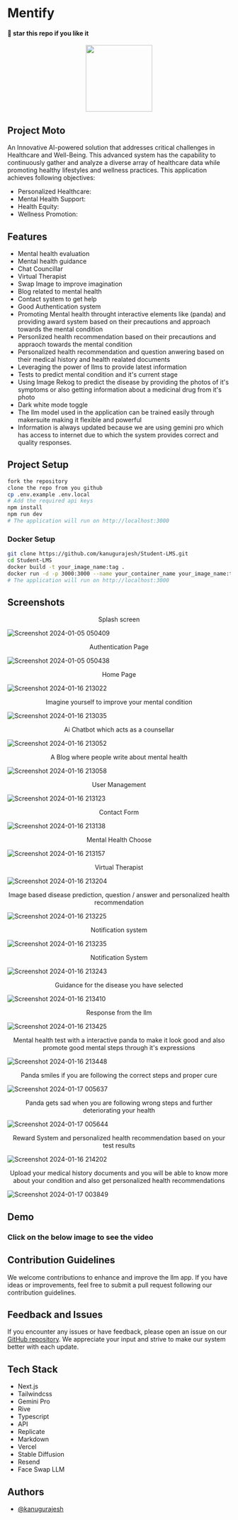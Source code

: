 # Mentify

#### 🌟 star this repo if you like it

<div align=center>
  <img src="https://github.com/kanugurajesh/Mentify/assets/77529419/ee204ef3-64de-44fa-85ab-3764c4196b03" width=150 height=150>
</div>

## Project Moto
An Innovative AI-powered solution that addresses critical challenges in Healthcare and Well-Being. This advanced system has the capability to continuously gather and analyze a diverse array of healthcare data while promoting healthy lifestyles and wellness practices. This application achieves following objectives:

- Personalized Healthcare:
- Mental Health Support:
- Health Equity:
- Wellness Promotion:

## Features

- Mental health evaluation
- Mental health guidance
- Chat Councillar
- Virtual Therapist
- Swap Image to improve imagination
- Blog related to mental health
- Contact system to get help
- Good Authentication system
- Promoting Mental health throught interactive elements like (panda) and providing award system based on their precautions and approach towards the mental condition
- Personlized health recommendation based on their precautions and appraoch towards the mental condition
- Personalized health recommendation and question anwering based on their medical history and health realated documents
- Leveraging the power of llms to provide latest information
- Tests to predict mental condition and it's current stage
- Using Image Rekog to predict the disease by providing the photos of it's symptoms or also getting information about a medicinal drug from it's photo
- Dark white mode toggle
- The llm model used in the application can be trained easily through makersuite making it flexible and powerful
- Information is always updated because we are using gemini pro which has access to internet due to which the system provides correct and quality responses.

## Project Setup

```bash
fork the repository
clone the repo from you github
cp .env.example .env.local
# Add the required api keys
npm install
npm run dev
# The application will run on http://localhost:3000
```

### Docker Setup

```bash
git clone https://github.com/kanugurajesh/Student-LMS.git
cd Student-LMS
docker build -t your_image_name:tag .
docker run -d -p 3000:3000 --name your_container_name your_image_name:tag
# The application will run on http://localhost:3000
```

## Screenshots

<p align=center>Splash screen</p>

![Screenshot 2024-01-05 050409](https://github.com/kanugurajesh/Career-Guide/assets/120458029/bf3c4afc-7515-4725-9796-8cf737ba4a86)

<p align=center>Authentication Page</p>

![Screenshot 2024-01-05 050438](https://github.com/kanugurajesh/Career-Guide/assets/120458029/5243d8b0-4f9d-47d8-a36f-7f467ebb6dfb)

<p align=center>Home Page</p>

![Screenshot 2024-01-16 213022](https://github.com/kanugurajesh/Mentify/assets/77529419/75086bed-08b1-444f-8e9c-d8959f596fbe)

<p align=center>Imagine yourself to improve your mental condition</p>

![Screenshot 2024-01-16 213035](https://github.com/kanugurajesh/Mentify/assets/77529419/3a1da53f-8cc9-4235-9df0-d3fd5b6c6f70)

<p align=center>Ai Chatbot which acts as a counsellar</p>

![Screenshot 2024-01-16 213052](https://github.com/kanugurajesh/Mentify/assets/77529419/e59f0251-8a87-422d-af07-79321674f553)

<p align=center>A Blog where people write about mental health</p>

![Screenshot 2024-01-16 213058](https://github.com/kanugurajesh/Mentify/assets/77529419/4759ad78-7675-4692-a45f-4a40f5ac71b0)

<p align=center>User Management</p>

![Screenshot 2024-01-16 213123](https://github.com/kanugurajesh/Mentify/assets/77529419/44778124-1883-4bc0-a2da-9f52e6a7bd52)

<p align=center>Contact Form</p>

![Screenshot 2024-01-16 213138](https://github.com/kanugurajesh/Mentify/assets/77529419/67ceee10-e1b1-4db3-90f0-98c96ca8c120)

<p align=center>Mental Health Choose</p>

![Screenshot 2024-01-16 213157](https://github.com/kanugurajesh/Mentify/assets/77529419/07f2dab7-1f1e-431a-8499-1db46e63a06f)

<p align=center>Virtual Therapist</p>

![Screenshot 2024-01-16 213204](https://github.com/kanugurajesh/Mentify/assets/77529419/09463462-81f7-480a-9e05-17d8b006e6ba)

<p align=center>Image based disease prediction, question / answer and personalized health recommendation</p>

![Screenshot 2024-01-16 213225](https://github.com/kanugurajesh/Mentify/assets/77529419/68230eb8-ab3b-4cbc-94fd-97b2f41cfe91)

<p align=center>Notification system</p>

![Screenshot 2024-01-16 213235](https://github.com/kanugurajesh/Mentify/assets/77529419/12a4577e-c19f-4cc2-9ab8-d04c297df89e)

<p align=center>Notification System</p>

![Screenshot 2024-01-16 213243](https://github.com/kanugurajesh/Mentify/assets/77529419/f569e78e-89be-4298-9bc6-506631729833)

<p align=center>Guidance for the disease you have selected</p>

![Screenshot 2024-01-16 213410](https://github.com/kanugurajesh/Mentify/assets/77529419/1d32da9b-626e-47bf-aed0-c480d430021a)

<p align=center>Response from the llm</p>

![Screenshot 2024-01-16 213425](https://github.com/kanugurajesh/Mentify/assets/77529419/94a0334c-0435-4875-9e0c-a805c5a906d9)

<p align=center>Mental health test with a interactive panda to make it look good and also promote good mental steps through it's expressions</p>

![Screenshot 2024-01-16 213448](https://github.com/kanugurajesh/Mentify/assets/77529419/228e51a8-d103-4e6a-8b0b-31421d4b0f8a)

<p align=center>Panda smiles if you are following the correct steps and proper cure</p>

![Screenshot 2024-01-17 005637](https://github.com/kanugurajesh/Mentify/assets/77529419/911b01a7-bf9b-4f8c-b542-d2a3144fdf57)

<p align=center>Panda gets sad when you are following wrong steps and further deteriorating your health</p>

![Screenshot 2024-01-17 005644](https://github.com/kanugurajesh/Mentify/assets/77529419/31358831-ce27-4c37-9323-2436f93eb9af)

<p align=center>Reward System and personalized health recommendation based on your test results</p>

![Screenshot 2024-01-16 214202](https://github.com/kanugurajesh/Mentify/assets/77529419/0ef9902f-66f3-484d-a07f-966411094b74)

<p align=center>Upload your medical history documents and you will be able to know more about your condition and also get personalized health recommendations</p>

![Screenshot 2024-01-17 003849](https://github.com/kanugurajesh/Mentify/assets/77529419/ca29b6de-59a3-4ce3-b451-061083be1bb8)

## Demo
### Click on the below image to see the video

## Contribution Guidelines

We welcome contributions to enhance and improve the llm app. If you have ideas or improvements, feel free to submit a pull request following our contribution guidelines.

## Feedback and Issues

If you encounter any issues or have feedback, please open an issue on our [GitHub repository](https://github.com/kanugurajesh/Student-LMS/issues). We appreciate your input and strive to make our system better with each update.

## Tech Stack

- Next.js
- Tailwindcss
- Gemini Pro
- Rive
- Typescript
- API
- Replicate
- Markdown
- Vercel
- Stable Diffusion
- Resend
- Face Swap LLM

## Authors

- [@kanugurajesh](https://github.com/kanugurajesh)
